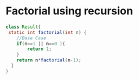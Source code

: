 # Factorial using recursion
```java
class Result{
 static int factorial(int n) {
    //Base Case
    if(n==1 || n==0 ){
        return 1;
    }
    return n*factorial(n-1);
  }
}
```